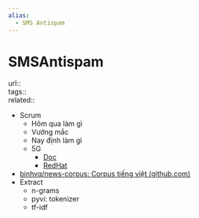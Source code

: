 ```yaml
---
alias:
  - SMS Antispam
---
```



# SMSAntispam

url::  
tags::  
related::  

- Scrum
    - Hôm qua làm gì
    - Vướng mắc
    - Nay định làm gì
    - 5G
        - [Doc](https://cloud.istt.com.vn/s/xRTMLkYLMzYGDZC)
        - [RedHat](https://training-lms.redhat.com/sso/saml/auth/rhopen?RelayState=deeplinklp%3D43327267)
- [binhvq/news-corpus: Corpus tiếng việt (github.com)](https://github.com/binhvq/news-corpus)
- Extract
    - n-grams
    - pyvi: tokenizer
    - tf-idf 